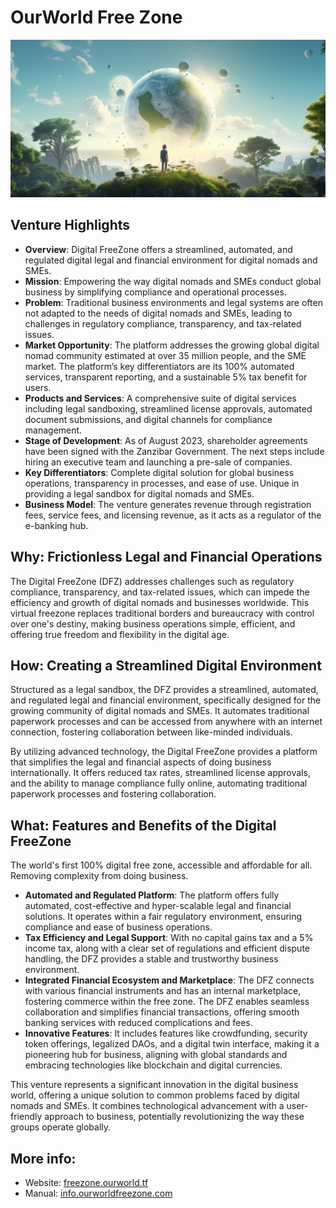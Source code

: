 # OurWorld Free Zone

![](img/new_world.png)

## Venture Highlights

- **Overview**: Digital FreeZone offers a streamlined, automated, and regulated digital legal and financial environment for digital nomads and SMEs.
- **Mission**: Empowering the way digital nomads and SMEs conduct global business by simplifying compliance and operational processes.
- **Problem**: Traditional business environments and legal systems are often not adapted to the needs of digital nomads and SMEs, leading to challenges in regulatory compliance, transparency, and tax-related issues.
- **Market Opportunity**: The platform addresses the growing global digital nomad community estimated at over 35 million people, and the SME market. The platform’s key differentiators are its 100% automated services, transparent reporting, and a sustainable 5% tax benefit for users.
- **Products and Services**: A comprehensive suite of digital services including legal sandboxing, streamlined license approvals, automated document submissions, and digital channels for compliance management.
- **Stage of Development**: As of August 2023, shareholder agreements have been signed with the Zanzibar Government. The next steps include hiring an executive team and launching a pre-sale of companies.
- **Key Differentiators**: Complete digital solution for global business operations, transparency in processes, and ease of use. Unique in providing a legal sandbox for digital nomads and SMEs.
- **Business Model**: The venture generates revenue through registration fees, service fees, and licensing revenue, as it acts as a regulator of the e-banking hub.

## Why: Frictionless Legal and Financial Operations

The Digital FreeZone (DFZ) addresses challenges such as regulatory compliance, transparency, and tax-related issues, which can impede the efficiency and growth of digital nomads and businesses worldwide. This virtual freezone replaces traditional borders and bureaucracy with control over one's destiny, making business operations simple, efficient, and offering true freedom and flexibility in the digital age.

## How: Creating a Streamlined Digital Environment

Structured as a legal sandbox, the DFZ provides a streamlined, automated, and regulated legal and financial environment, specifically designed for the growing community of digital nomads and SMEs. It automates traditional paperwork processes and can be accessed from anywhere with an internet connection, fostering collaboration between like-minded individuals. 

By utilizing advanced technology, the Digital FreeZone provides a platform that simplifies the legal and financial aspects of doing business internationally. It offers reduced tax rates, streamlined license approvals, and the ability to manage compliance fully online, automating traditional paperwork processes and fostering collaboration.

## What: Features and Benefits of the Digital FreeZone

The world's first 100% digital free zone, accessible and affordable for all. Removing complexity from doing business.

- **Automated and Regulated Platform**: The platform offers fully automated, cost-effective and hyper-scalable legal and financial solutions. It operates within a fair regulatory environment, ensuring compliance and ease of business operations.
- **Tax Efficiency and Legal Support**: With no capital gains tax and a 5% income tax, along with a clear set of regulations and efficient dispute handling, the DFZ provides a stable and trustworthy business environment​​​​.
- **Integrated Financial Ecosystem and Marketplace**: The DFZ connects with various financial instruments and has an internal marketplace, fostering commerce within the free zone​​. The DFZ enables seamless collaboration and simplifies financial transactions, offering smooth banking services with reduced complications and fees​​.
- **Innovative Features**: It includes features like crowdfunding, security token offerings, legalized DAOs, and a digital twin interface, making it a pioneering hub for business, aligning with global standards and embracing technologies like blockchain and digital currencies​​.

This venture represents a significant innovation in the digital business world, offering a unique solution to common problems faced by digital nomads and SMEs. It combines technological advancement with a user-friendly approach to business, potentially revolutionizing the way these groups operate globally.

## More info: 

- Website: [freezone.ourworld.tf](https://freezone.ourworld.tf/)<br/>
- Manual: [info.ourworldfreezone.com](https://ourworldfreezone.github.io/info_freezone/intro/intro_readme.html)
